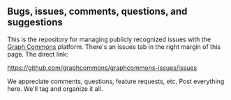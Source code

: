 ## Bugs, issues, comments, questions, and suggestions

This is the repository for managing publicly recognized issues with the [Graph Commons](http://graphcommons.com) platform. There's an issues tab in the right margin of this page. The direct link:

https://github.com/graphcommons/graphcommons-issues/issues

We appreciate comments, questions, feature requests, etc. Post everything here. We'll tag and organize it all.

